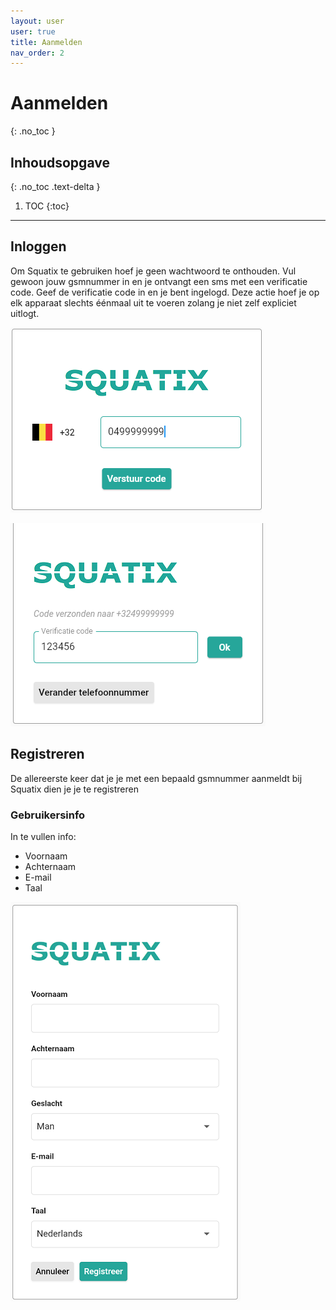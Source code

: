 ```yaml
---
layout: user
user: true
title: Aanmelden
nav_order: 2
---
```


# Aanmelden
{: .no_toc }

## Inhoudsopgave
{: .no_toc .text-delta }

1. TOC
{:toc}

---

## Inloggen

Om Squatix te gebruiken hoef je geen wachtwoord te onthouden. Vul gewoon jouw gsmnummer in en je ontvangt een sms met een verificatie code. Geef de verificatie code in en je bent ingelogd.
Deze actie hoef je op elk apparaat slechts éénmaal uit te voeren zolang je niet zelf expliciet uitlogt.

![sign in](/assets/images/sign_in_phone.png)

![sign in](/assets/images/sign_in_verify.png)

	
## Registreren

De allereerste keer dat je je met een bepaald gsmnummer aanmeldt bij Squatix dien je je te registreren

### Gebruikersinfo

In te vullen info:
- Voornaam
- Achternaam
- E-mail
- Taal 

![sign in](/assets/images/register.png)